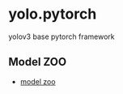 # yolo.pytorch
yolov3 base pytorch framework



## Model ZOO

- [model zoo](https://github.com/jmu201521121021/yolo.pytorch/blob/develop/model_zoo/model_zoo.md)

  

